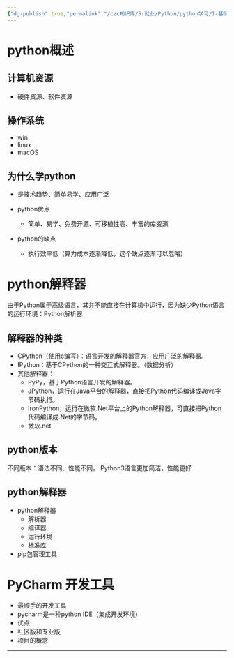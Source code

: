 ```yaml
---
{"dg-publish":true,"permalink":"/czc知识库/5-就业/Python/python学习/1-基础的基础/001-基本概念/","dgPassFrontmatter":true,"created":"2024-10-15T18:51:31.842+08:00","updated":"2024-12-08T12:39:45.248+08:00"}
---
```



# python概述

## 计算机资源
- 硬件资源、软件资源
## 操作系统
- win
- linux
- macOS
## 为什么学python
- 是技术趋势、简单易学、应用广泛

- python优点
	- 简单、易学、免费开源、可移植性高、丰富的库资源
- python的缺点
	- 执行效率低（算力成本逐渐降低，这个缺点逐渐可以忽略）





# python解释器

由于Python属于高级语言，其并不能直接在计算机中运行，因为缺少Python语言的运行环境：Python解析器

## 解释器的种类
- CPython（使用c编写）：语言开发的解释器官方，应用广泛的解释器。
- IPython：基于CPython的一种交互式解释器。（数据分析）
- 其他解释器：
	- PyPy，基于Python语言开发的解释器。
	- JPython，运行在Java平台的解释器，直接把Python代码编译成Java字节码执行。
	- IronPython，运行在微软.Net平台上的Python解释器，可直接把Python代码编译成.Net的字节码。
	- 微软.net

## python版本
不同版本：语法不同、性能不同，
Python3语言更加简洁，性能更好

## python解释器
- python解释器
	- 解析器
	- 编译器
	- 运行环境
	- 标准库
- pip包管理工具


# PyCharm 开发工具
- 最顺手的开发工具
- pycharm是一种python IDE（集成开发环境）
- 优点
- 社区版和专业版
- 项目的概念



---

